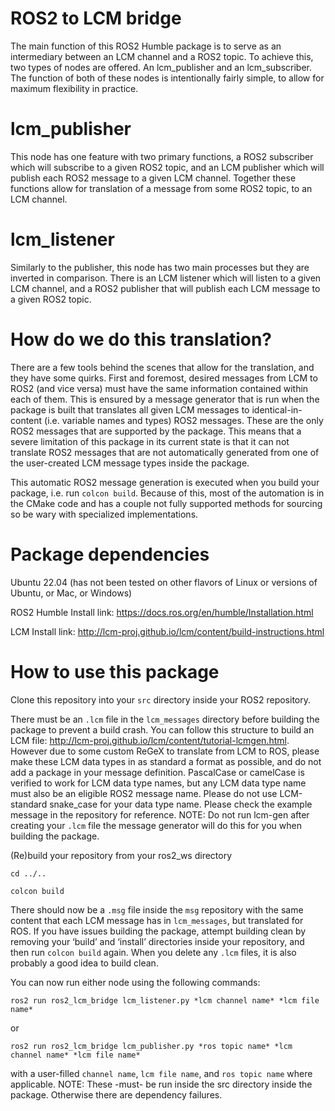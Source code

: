 # ROS2 to LCM bridge

The main function of this ROS2 Humble package is to serve as an intermediary between an LCM channel and a ROS2 topic. To achieve this, two types of nodes are offered. An lcm_publisher and an lcm_subscriber. The function of both of these nodes is intentionally fairly simple, to allow for maximum flexibility in practice.

# lcm_publisher
This node has one feature with two primary functions, a ROS2 subscriber which will subscribe to a given ROS2 topic, and an LCM publisher which will publish each ROS2 message to a given LCM channel. Together these functions allow for translation of a message from some ROS2 topic, to an LCM channel.

# lcm_listener
Similarly to the publisher, this node has two main processes but they are inverted in comparison. There is an LCM listener which will listen to a given LCM channel, and a ROS2 publisher that will publish each LCM message to a given ROS2 topic.

# How do we do this translation?
There are a few tools behind the scenes that allow for the translation, and they have some quirks. First and foremost, desired messages from LCM to ROS2 (and vice versa) must have the same information contained within each of them. This is ensured by a message generator that is run when the package is built that translates all given LCM messages to identical-in-content (i.e. variable names and types) ROS2 messages. These are the only ROS2 messages that are supported by the package. This means that a severe limitation of this package in its current state is that it can not translate ROS2 messages that are not automatically generated from one of the user-created LCM message types inside the package.

This automatic ROS2 message generation is executed when you build your package, i.e. run `colcon build`. Because of this, most of the automation is in the CMake code and has a couple not fully supported methods for sourcing so be wary with specialized implementations.

# Package dependencies
Ubuntu 22.04 (has not been tested on other flavors of Linux or versions of Ubuntu, or Mac, or Windows)

ROS2 Humble		Install link: https://docs.ros.org/en/humble/Installation.html

LCM		            Install link: http://lcm-proj.github.io/lcm/content/build-instructions.html

# How to use this package
Clone this repository into your `src` directory inside your ROS2 repository.

There must be an `.lcm` file in the `lcm_messages` directory before building the package to prevent a build crash. You can follow this structure to build an LCM file: http://lcm-proj.github.io/lcm/content/tutorial-lcmgen.html. However due to some custom ReGeX to translate from LCM to ROS, please make these LCM data types in as standard a format as possible, and do not add a package in your message definition. PascalCase or camelCase is verified to work for LCM data type names, but any LCM data type name must also be an eligible ROS2 message name. Please do not use LCM-standard snake_case for your data type name. Please check the example message in the repository for reference. NOTE: Do not run lcm-gen after creating your `.lcm` file the message generator will do this for you when building the package.

(Re)build your repository from your ros2_ws directory

`cd ../..`

`colcon build`

There should now be a `.msg` file inside the `msg` repository with the same content that each LCM message has in `lcm_messages`, but translated for ROS. If you have issues building the package, attempt building clean by removing your ‘build’ and ‘install’ directories inside your repository, and then run `colcon build` again. When you delete any `.lcm` files, it is also probably a good idea to build clean.

You can now run either node using the following commands:

`ros2 run ros2_lcm_bridge lcm_listener.py *lcm channel name* *lcm file name*` 

or

`ros2 run ros2_lcm_bridge lcm_publisher.py *ros topic name* *lcm channel name* *lcm file name*`

with a user-filled `channel name`, `lcm file name`, and `ros topic name` where applicable. NOTE: These -must- be run inside the src directory inside the package. Otherwise there are dependency failures. 
